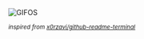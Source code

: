 <div align="justify">
<picture>
    <source media="(prefers-color-scheme: dark)" srcset="https://i.ibb.co/bWdHSLm/output-gif.gif">
    <source media="(prefers-color-scheme: light)" srcset="https://i.ibb.co/bWdHSLm/output-gif.gif">
    <img alt="GIFOS" src="https://i.ibb.co/bWdHSLm/output-gif.gif">
</picture>

<sub><i>inspired from [x0rzavi/github-readme-terminal](https://github.com/x0rzavi/github-readme-terminal)</i></sub>

</div>

<!-- Image deletion URL: https://ibb.co/NVY18pC/5b9b23b15ac23469117bf946c5943218 -->